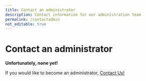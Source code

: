 ```yaml
---
title: Contact an administrator
description: Contact information for our administration team
permalink: /contactadmin
not_editable: true
---
```


# Contact an administrator

**Unfortunately, none yet!**

If you would like to become an administrator, [Contact Us!](https://www.phoenixconsoles.org/contactus)